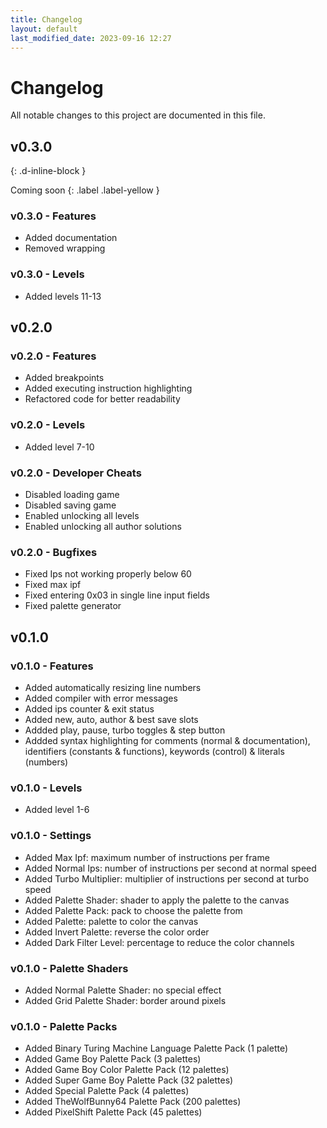```yaml
---
title: Changelog
layout: default
last_modified_date: 2023-09-16 12:27
---
```


# Changelog

All notable changes to this project are documented in this file.

## v0.3.0
{: .d-inline-block }

Coming soon
{: .label .label-yellow }

### v0.3.0 - Features

- Added documentation
- Removed wrapping

### v0.3.0 - Levels

- Added levels 11-13

## v0.2.0

### v0.2.0 - Features

- Added breakpoints
- Added executing instruction highlighting
- Refactored code for better readability

### v0.2.0 - Levels

- Added level 7-10

### v0.2.0 - Developer Cheats

- Disabled loading game
- Disabled saving game
- Enabled unlocking all levels
- Enabled unlocking all author solutions

### v0.2.0 - Bugfixes

- Fixed Ips not working properly below 60
- Fixed max ipf
- Fixed entering 0x03 in single line input fields
- Fixed palette generator

## v0.1.0

### v0.1.0 - Features

- Added automatically resizing line numbers
- Added compiler with error messages
- Added ips counter & exit status
- Added new, auto, author & best save slots
- Addded play, pause, turbo toggles & step button
- Addded syntax highlighting for comments (normal & documentation),  identifiers (constants & functions), keywords (control) & literals (numbers)

### v0.1.0 - Levels

- Added level 1-6

### v0.1.0 - Settings

- Added Max Ipf: maximum number of instructions per frame
- Added Normal Ips: number of instructions per second at normal speed
- Added Turbo Multiplier: multiplier of instructions per second at turbo speed
- Added Palette Shader: shader to apply the palette to the canvas
- Added Palette Pack: pack to choose the palette from
- Added Palette: palette to color the canvas
- Added Invert Palette: reverse the color order
- Added Dark Filter Level: percentage to reduce the color channels

### v0.1.0 - Palette Shaders

- Added Normal Palette Shader: no special effect
- Added Grid Palette Shader: border around pixels

### v0.1.0 - Palette Packs
- Added Binary Turing Machine Language Palette Pack (1 palette)
- Added Game Boy Palette Pack (3 palettes)
- Added Game Boy Color Palette Pack (12 palettes)
- Added Super Game Boy Palette Pack (32 palettes)
- Added Special Palette Pack (4 palettes)
- Added TheWolfBunny64 Palette Pack (200 palettes)
- Added PixelShift Palette Pack (45 palettes)